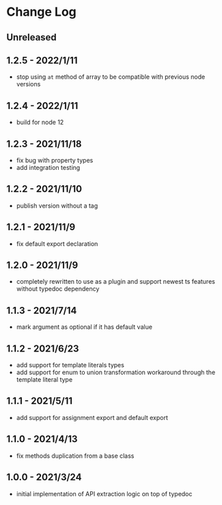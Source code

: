 # Change Log

## Unreleased


## 1.2.5 - 2022/1/11

- stop using `at` method of array to be compatible with previous node versions

## 1.2.4 - 2022/1/11

- build for node 12

## 1.2.3 - 2021/11/18

- fix bug with property types
- add integration testing

## 1.2.2 - 2021/11/10

- publish version without a tag

## 1.2.1 - 2021/11/9

- fix default export declaration

## 1.2.0 - 2021/11/9

- completely rewritten to use as a plugin and support newest ts features without typedoc dependency

## 1.1.3 - 2021/7/14

- mark argument as optional if it has default value

## 1.1.2 - 2021/6/23

- add support for template literals types
- add support for enum to union transformation workaround through the template literal type
## 1.1.1 - 2021/5/11

- add support for assignment export and default export

## 1.1.0 - 2021/4/13

- fix methods duplication from a base class

## 1.0.0 - 2021/3/24

- initial implementation of API extraction logic on top of typedoc
